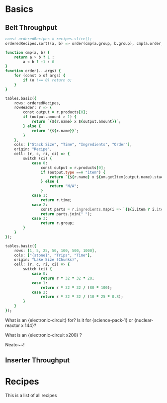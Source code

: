 <!-- Title: Factorio Reference: Basics -->

# Basics

## Belt Throughput

```f
const orderedRecipes = recipes.slice();
orderedRecipes.sort((a, b) => order(cmp(a.group, b.group), cmp(a.order, b.order), cmp(a.name, b.name)));

function cmp(a, b) {
	return a > b ? 1 :
		a < b ? -1 : 0
}
function order(...args) {
	for (const o of args) {
		if (o !== 0) return o;
	}
}

tables.basic({
	rows: orderedRecipes,
	rowHeader: r => {
		const output = r.products[0];
		if (output.amount > 1) {
			return `{${r.name} x ${output.amount}}`;
		} else {
			return `{${r.name}}`;
		}
	},
	cols: ["Stack Size", "Time", "Ingredients", "Order"],
	origin: "Recipe",
	cell: (r, c, ri, ci) => {
		switch (ci) {
			case 0:
				const output = r.products[0];
				if (output.type === "item") {
					return `{${r.name} x ${om.getItem(output.name).stack_size}}`;
				} else {
					return "N/A";
				}
			case 1:
				return r.time;
			case 2:
				const parts = r.ingredients.map(i => `{${i.item ? i.item.name : "?"} x ${i.amount}}`);
				return parts.join(" ");
			case 3:
				return r.group;
		}
	}
});

tables.basic({
	rows: [1, 5, 25, 50, 100, 500, 1000],
	cols: ["{stone}", "Trips", "Time"],
	origin: "Lake Size (Chunks)",
	cell: (r, c, ri, ci) => {
		switch (ci) {
			case 0:
				return r * 32 * 32 * 20;
			case 1:
				return r * 32 * 32 / (80 * 100);
			case 2:
				return r * 32 * 32 / (10 * 25 * 0.8);
		}
	}
});
```

What is an {electronic-circuit} for? Is it for {science-pack-1} or {nuclear-reactor x 144}? 

What is an {electronic-circuit x200} ?

Neato~~!

## Inserter Throughput

# Recipes

This is a list of all recipes

